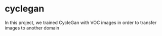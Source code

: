 # cyclegan
In this project, we trained CycleGan with VOC images in order to transfer images to another domain
